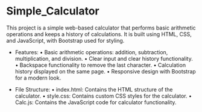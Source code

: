 # Simple_Calculator

This project is a simple web-based calculator that performs basic arithmetic operations and keeps a history of calculations. It is built using HTML, CSS, and JavaScript, with Bootstrap used for styling.

- Features:
• Basic arithmetic operations: addition, subtraction, multiplication, and division.
• Clear input and clear history functionality.
• Backspace functionality to remove the last character.
• Calculation history displayed on the same page.
• Responsive design with Bootstrap for a modern look.

- File Structure:
• index.html: Contains the HTML structure of the calculator.
• style.css: Contains custom CSS styles for the calculator.
• Calc.js: Contains the JavaScript code for calculator functionality.
